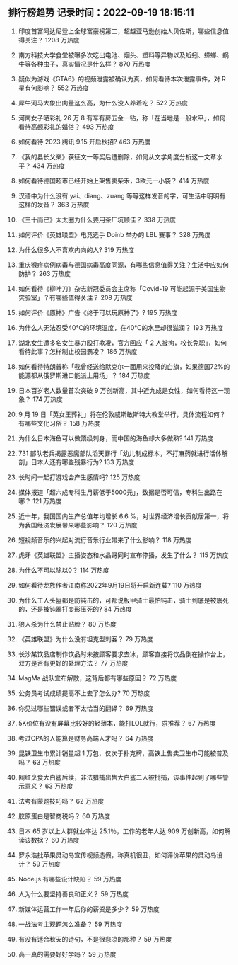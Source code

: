 
## 排行榜趋势 记录时间：2022-09-19 18:15:11
  
  1. 印度首富阿达尼登上全球富豪榜第二，超越亚马逊创始人贝佐斯，哪些信息值得关注？ 1208 万热度
    
  2. 南方科技大学食堂被曝多次吃出电池、烟头、塑料等异物以及蚯蚓、蟑螂、蜗牛等各种虫子，真实情况是什么样？ 870 万热度
    
  3. 疑似为游戏《GTA6》的视频泄露被确认为真，如何看待本次泄露事件，对 R 星有何影响？ 552 万热度
    
  4. 犀牛河马大象出肉量这么高，为什么没人养着吃？ 522 万热度
    
  5. 河南女子晒彩礼 26 万 8 有车有房五金一钻，称「在当地是一般水平」，如何看待高额彩礼的婚俗？ 493 万热度
    
  6. 如何看待 2023 腾讯 9.15 开启秋招? 463 万热度
    
  7. 《我的县长父亲》获征文一等奖后遭删除，如何从文学角度分析这一文章水平？ 434 万热度
    
  8. 如何看待德国超市已经开始上架售卖柴禾，3欧元一小袋？ 414 万热度
    
  9. 汉语中为什么没有 yai、diang、zuang 等等这样发音的字，可生活中明明有这样的发音？ 363 万热度
    
  10. 《三十而已》太太圈为什么要用茶厂坑顾佳？ 338 万热度
    
  11. 如何评价《英雄联盟》电竞选手 Doinb 举办的 LBL 赛事？ 328 万热度
    
  12. 为什么很多人不喜欢内向的人? 319 万热度
    
  13. 重庆猴痘病例病毒与德国病毒高度同源，有哪些信息值得关注？生活中应如何防护？ 263 万热度
    
  14. 如何看待《柳叶刀》杂志新冠委员会主席称「Covid-19 可能起源于美国生物实验室」？有哪些值得关注？ 208 万热度
    
  15. 如何评价《原神》广告《终于可以玩原神了》? 195 万热度
    
  16. 为什么人无法忍受40℃的环境温度，在40℃的水里却很滋润？ 193 万热度
    
  17. 湖北女生遭多名女生暴力殴打欺凌，官方回应「 2 人被拘，校长免职」，如何看待此事？怎样制止校园霸凌？ 186 万热度
    
  18. 如何看待特朗普称「我曾经送给默克尔一面用来投降的白旗，如果德国72%的能源都从俄罗斯进口能派上用场」？ 184 万热度
    
  19. 日本百岁老人数量首次突破 9 万创新高，其中近九成是女性，如何看待这一现象？ 174 万热度
    
  20. 9 月 19 日「英女王葬礼」将在伦敦威斯敏斯特大教堂举行，具体流程如何？有哪些文化习俗？ 158 万热度
    
  21. 为什么日本海鱼可以做顶级刺身，而中国的海鱼却大多做熟? 141 万热度
    
  22. 731 部队老兵揭露恶魔部队滔天罪行「幼儿制成标本，不打麻药就进行活体解剖」日本人还有哪些残暴行为? 133 万热度
    
  23. 长时间一起打游戏会产生感情吗? 125 万热度
    
  24. 媒体报道「超六成专科生月薪低于5000元」，数据是否可信，专科生出路在哪？ 121 万热度
    
  25. 近十年，我国国内生产总值年均增长 6.6 %，对世界经济增长贡献居第一，将为我国经济发展带来哪些影响？ 120 万热度
    
  26. 短视频音乐的兴起对流行音乐行业带来了什么影响？ 118 万热度
    
  27. 虎牙《英雄联盟》主播姿态和水晶哥同时宣布停播，发生了什么？ 115 万热度
    
  28. 为什么不可以除以0？ 114 万热度
    
  29. 如何看待龙族作者江南称2022年9月19日将开启新连载? 110 万热度
    
  30. 为什么工人头盔都是防钝击的，可都说板甲骑士最怕钝击，骑士到底是被震死的，还是被钝器打变形压死的? 84 万热度
    
  31. 狼人杀为什么禁止贴脸？ 80 万热度
    
  32. 《英雄联盟》为什么没有坦克型刺客？ 79 万热度
    
  33. 长沙某饮品店制作饮品时未按顾客要求去冰，顾客直接将饮品倒在操作台上，双方是否有更好的处理方法？ 77 万热度
    
  34. MagMa 战队宣布解散，这背后都有哪些原因？ 72 万热度
    
  35. 公务员考试成绩提高不上去了怎么办? 70 万热度
    
  36. 你见过哪些错误或者不太恰当的翻译？ 69 万热度
    
  37. 5K价位有没有屏幕比较好的轻薄本，能打LOL就行，求推荐？ 67 万热度
    
  38. 考过CPA的人能算是财务高端人才吗？ 64 万热度
    
  39. 昆铁卫生巾累计销量超 1 万包，仅次于扑克牌，高铁上售卖卫生巾可能被普及吗？ 63 万热度
    
  40. 网红烹食大白鲨后续，非法猎捕出售大白鲨二人被批捕，该事件起到了哪些警示意义？ 63 万热度
    
  41. 法考有蒙题技巧吗？ 62 万热度
    
  42. 胶原蛋白是智商税吗？ 60 万热度
    
  43. 日本 65 岁以上人群就业率达 25.1％，工作的老年人达 909 万创新高，如何解读该数据？ 60 万热度
    
  44. 罗永浩批苹果灵动岛宣传视频造假，称真机很丑，如何评价苹果的灵动岛设计？ 59 万热度
    
  45. Node.js 有哪些设计缺陷？ 59 万热度
    
  46. 人为什么要坚持善良和正义？ 59 万热度
    
  47. 新媒体运营工作一年后你的薪资是多少？ 59 万热度
    
  48. 一战法考主观题怎么准备？ 59 万热度
    
  49. 有没有适合秋天的诗句，不是很悲凉的那种？ 59 万热度
    
  50. 高一真的需要好好学吗？ 59 万热度
    